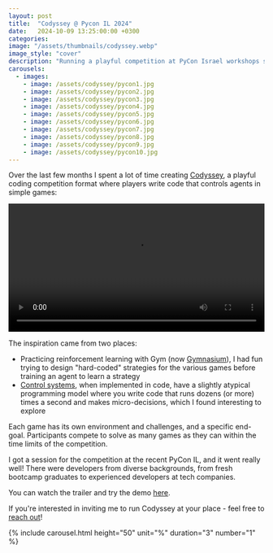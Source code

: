 ```yaml
---
layout: post
title:  "Codyssey @ Pycon IL 2024"
date:   2024-10-09 13:25:00:00 +0300
categories:
image: "/assets/thumbnails/codyssey.webp"
image_style: "cover"
description: "Running a playful competition at PyCon Israel workshops section"
carousels:
  - images: 
    - image: /assets/codyssey/pycon1.jpg
    - image: /assets/codyssey/pycon2.jpg
    - image: /assets/codyssey/pycon3.jpg
    - image: /assets/codyssey/pycon4.jpg
    - image: /assets/codyssey/pycon5.jpg
    - image: /assets/codyssey/pycon6.jpg
    - image: /assets/codyssey/pycon7.jpg
    - image: /assets/codyssey/pycon8.jpg
    - image: /assets/codyssey/pycon9.jpg
    - image: /assets/codyssey/pycon10.jpg
---
```


Over the last few months I spent a lot of time creating [Codyssey](https://codyssey.andersource.dev/),
a playful coding competition format where players write code that controls agents in simple games:

<video src="/assets/codyssey/coding_catcher.mov" controls="controls" style="width: 100%;"></video>

The inspiration came from two places:
* Practicing reinforcement learning with Gym (now [Gymnasium](https://gymnasium.farama.org/)), I had fun trying to design "hard-coded" strategies for the various games before training an agent to learn a strategy
* [Control systems](https://en.wikipedia.org/wiki/Control_system), when implemented in code, have a slightly atypical programming model where you write code that runs dozens (or more) times a second and makes micro-decisions, which I found interesting to explore

Each game has its own environment and challenges, and a specific end-goal. Participants compete to solve as many games as they can within the time limits of the competition.

I got a session for the competition at the recent PyCon IL, and it went really well! There were developers from diverse backgrounds,
from fresh bootcamp graduates to experienced developers at tech companies.

You can watch the trailer and try the demo [here](https://codyssey.andersource.dev/).

If you're interested in inviting me to run Codyssey at your place - feel free to [reach out](mailto:daniel@andersource.dev)! 

 {% include carousel.html height="50" unit="%" duration="3" number="1" %}